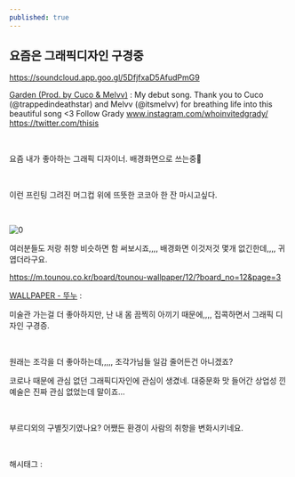 ```yaml
---
published: true
---
```

## 요즘은 그래픽디자인 구경중

https://soundcloud.app.goo.gl/5DfjfxaD5AfudPmG9

[Garden (Prod. by Cuco & Melvv)](https://soundcloud.app.goo.gl/5DfjfxaD5AfudPmG9) : My debut song. Thank you to Cuco (@trappedindeathstar) and Melvv (@itsmelvv) for breathing life into this beautiful song <3 Follow Grady www.instagram.com/whoinvitedgrady/ https://twitter.com/thisis

​

요즘 내가 좋아하는 그래픽 디자이너. 배경화면으로 쓰는중🤍

​

이런 프린팅 그려진 머그컵 위에 뜨뜻한 코코아 한 잔 마시고싶다.

​

![0](/asset/img/222671316096/0.png)

여러분들도 저랑 취향 비슷하면 함 써보시죠,,,, 배경화면 이것저것 몇개 없긴한데,,,, 귀엽더라구요.

https://m.tounou.co.kr/board/tounou-wallpaper/12/?board_no=12&page=3

[WALLPAPER - 뚜누](https://m.tounou.co.kr/board/tounou-wallpaper/12/?board_no=12&page=3) : ⠀

미술관 가는걸 더 좋아하지만, 난 내 몸 끔찍히 아끼기 때문에,,,, 집콕하면서 그래픽 디자인 구경증.

​

원래는 조각을 더 좋아하는데,,,,, 조각가님들 일감 줄어든건 아니겠죠?

코로나 때문에 관심 없던 그래픽디자인에 관심이 생겼네. 대중문화 맛 들어간 상업성 낀 예술은 진짜 관심 없었는데 말이죠…

​

부르디외의 구별짓기였나요? 어쨌든 환경이 사람의 취향을 변화시키네요.

​

 해시태그 : 